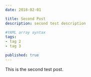 ```yaml
---
date: 2018-02-01

title: Second Post
description: second test description

#YAML array syntax
tags:
- tag 2
- tag 3

published: true
---
```


This is the second test post.
